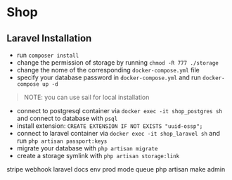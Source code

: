 # Shop

## Laravel Installation

- run  `composer install`
- change the permission of storage by running `chmod -R 777 ./storage`
- change the nome of the corresponding `docker-compose.yml` file
- specify your database password in `docker-compose.yml` and run `docker-compose up -d`
> NOTE: you can use sail for local installation
- connect to postgresql container via `docker exec -it shop_postgres sh` and connect to database with `psql`
- install extension: `CREATE EXTENSION IF NOT EXISTS "uuid-ossp";`
- connect to laravel container via `docker exec -it shop_laravel sh` and run `php artisan passport:keys`
- migrate your database with `php artisan migrate`
- create a storage symlink with `php artisan storage:link`

stripe webhook
laravel docs
env prod mode
queue
php artisan make admin